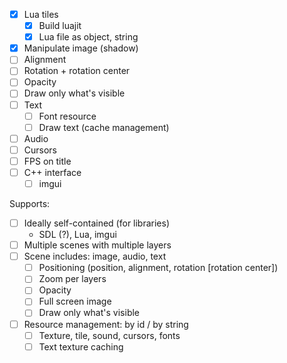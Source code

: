 - [x] Lua tiles
  - [x] Build luajit
  - [x] Lua file as object, string
- [x] Manipulate image (shadow)
- [ ] Alignment
- [ ] Rotation + rotation center
- [ ] Opacity
- [ ] Draw only what's visible
- [ ] Text
  - [ ] Font resource
  - [ ] Draw text (cache management)
- [ ] Audio
- [ ] Cursors
- [ ] FPS on title
- [ ] C++ interface
  - [ ] imgui

Supports:
  - [ ] Ideally self-contained (for libraries)
    - SDL (?), Lua, imgui
  - [ ] Multiple scenes with multiple layers
  - [ ] Scene includes: image, audio, text
    - [ ] Positioning (position, alignment, rotation [rotation center])
    - [ ] Zoom per layers
    - [ ] Opacity
    - [ ] Full screen image
    - [ ] Draw only what's visible
  - [ ] Resource management: by id / by string
    - [ ] Texture, tile, sound, cursors, fonts
    - [ ] Text texture caching